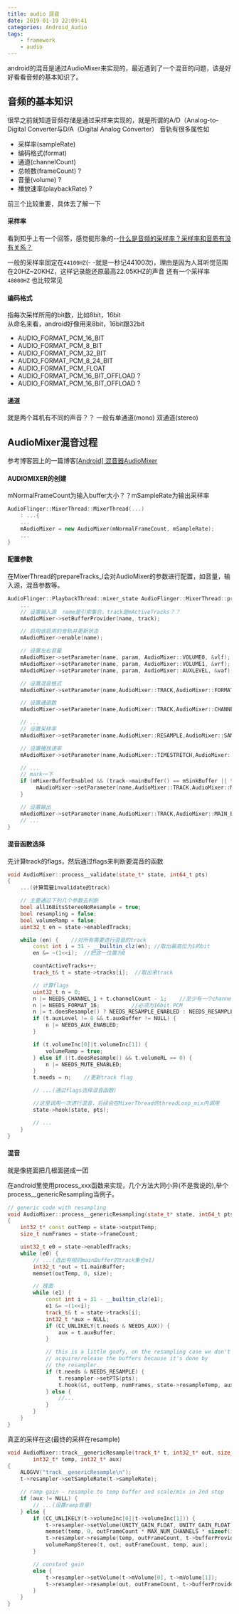 ```yaml
---
title: audio 混音
date: 2019-01-19 22:09:41
categories: Android_Audio
tags: 
    - framework
    - audio
---
```


android的混音是通过AudioMixer来实现的，最近遇到了一个混音的问题，该是好好看看音频的基本知识了。

音频的基本知识
---

很早之前就知道音频存储是通过采样来实现的，就是所谓的A/D（Analog-to-Digital Converter与D/A（Digital Analog Converter）
音轨有很多属性如

*   采样率(sampleRate)
*   编码格式(format)
*   通道(channelCount)
*   总帧数(frameCount) ?
*   音量(volume) ?
*   播放速率(playbackRate) ?

前三个比较重要，具体去了解一下

#### 采样率
看到知乎上有一个回答，感觉挺形象的--[什么是音频的采样率？采样率和音质有没有关系？](http://www.zhihu.com/question/20351692?utm_campaign=rss&utm_medium=rss&utm_source=rss&utm_content=title)

一般的采样率固定在`44100HZ`(- -就是一秒记44100次)，理由是因为人耳听觉范围在20HZ\~20KHZ，这样记录能还原最高22.05KHZ的声音
还有一个采样率 `48000HZ` 也比较常见

#### 编码格式
指每次采样所用的bit数，比如8bit，16bit  
从命名来看，android好像用来8bit，16bit跟32bit

*   AUDIO_FORMAT_PCM_16_BIT
*   AUDIO_FORMAT_PCM_8_BIT
*   AUDIO_FORMAT_PCM_32_BIT
*   AUDIO_FORMAT_PCM_8_24_BIT
*   AUDIO_FORMAT_PCM_FLOAT
*   AUDIO_FORMAT_PCM_16_BIT_OFFLOAD ?
*   AUDIO_FORMAT_PCM_16_BIT_OFFLOAD ?

#### 通道
就是两个耳机有不同的声音？？
一般有单通道(mono) 双通道(stereo)

AudioMixer混音过程
---
参考博客园上的一篇博客[[Android] 混音器AudioMixer](http://www.tuicool.com/articles/2mqUjav)

#### AUDIOMIXER的创建
mNormalFrameCount为输入buffer大小？？mSampleRate为输出采样率
```cpp
AudioFlinger::MixerThread::MixerThread(...)
    : ...{
    ...
    mAudioMixer = new AudioMixer(mNormalFrameCount, mSampleRate);
    ...
}
```

#### 配置参数
在MixerThread的prepareTracks_l会对AudioMixer的参数进行配置，如音量，输入源，混音参数等。
```cpp
AudioFlinger::PlaybackThread::mixer_state AudioFlinger::MixerThread::prepareTracks_l(...){
    ...
    // 设置输入源  name是引索集合，track是mActiveTracks？？
    mAudioMixer->setBufferProvider(name, track);

    // 启用该启用的音轨并更新状态
    mAudioMixer->enable(name);

    // 设置左右音量
    mAudioMixer->setParameter(name, param, AudioMixer::VOLUME0, &vlf);
    mAudioMixer->setParameter(name, param, AudioMixer::VOLUME1, &vrf);
    mAudioMixer->setParameter(name, param, AudioMixer::AUXLEVEL, &vaf);

    // 设置混音格式
    mAudioMixer->setParameter(name,AudioMixer::TRACK,AudioMixer::FORMAT, (void *)track->format());

    // 设置通道数
    mAudioMixer->setParameter(name,AudioMixer::TRACK,AudioMixer::CHANNEL_MASK, (void *)(uintptr_t)track->channelMask());

    // ...
    // 设置采样率
    mAudioMixer->setParameter(name,AudioMixer::RESAMPLE,AudioMixer::SAMPLE_RATE,(void *)(uintptr_t)reqSampleRate);

    // 设置播放速率  
    mAudioMixer->setParameter(name,AudioMixer::TIMESTRETCH,AudioMixer::PLAYBACK_RATE,&playbackRate);

    // ... 
    // mark一下
    if (mMixerBufferEnabled && (track->mainBuffer() == mSinkBuffer || track->mainBuffer() == mMixerBuffer)) {
         mAudioMixer->setParameter(name,AudioMixer::TRACK,AudioMixer::MIXER_FORMAT, (void *)mMixerBufferFormat);
    }

    // 设置输出
    mAudioMixer->setParameter(name,AudioMixer::TRACK,AudioMixer::MAIN_BUFFER, (void *)mMixerBuffer);
    // ...
}
```

#### 混音函数选择
先计算track的flags，然后通过flags来判断要混音的函数
```cpp
void AudioMixer::process__validate(state_t* state, int64_t pts)
{
    ...(计算需要invalidate的track)

    // 主要通过下列几个参数去判断
    bool all16BitsStereoNoResample = true;
    bool resampling = false;
    bool volumeRamp = false;
    uint32_t en = state->enabledTracks;

    while (en) {    //对所有需要进行混音的track
        const int i = 31 - __builtin_clz(en); //取出最高位为1的bit
        en &= ~(1<<i);  //把这一位置为0

        countActiveTracks++;
        track_t& t = state->tracks[i];  //取出来track

        // 计算flags
        uint32_t n = 0;
        n |= NEEDS_CHANNEL_1 + t.channelCount - 1;    //至少有一个channel需要混音
        n |= NEEDS_FORMAT_16;          //必须为16bit PCM
        n |= t.doesResample() ? NEEDS_RESAMPLE_ENABLED : NEEDS_RESAMPLE_DISABLED; //是否需要重采样
        if (t.auxLevel != 0 && t.auxBuffer != NULL) {
            n |= NEEDS_AUX_ENABLED;
        }

        if (t.volumeInc[0]|t.volumeInc[1]) {
            volumeRamp = true;
        } else if (!t.doesResample() && t.volumeRL == 0) {
            n |= NEEDS_MUTE_ENABLED;
        }
        t.needs = n;    //更新track flag

        // ...(通过flags选择混音函数)

        //这里调用一次进行混音，后续会在MixerThread的threadLoop_mix内调用
        state->hook(state, pts);  

        // ...
    }
}
```
#### 混音
就是像搓面把几根面搓成一团

在android里使用process_xxx函数来实现，几个方法大同小异(不是我说的),举个process__genericResampling当例子。
```cpp
// generic code with resampling
void AudioMixer::process__genericResampling(state_t* state, int64_t pts)
{
    int32_t* const outTemp = state->outputTemp;
    size_t numFrames = state->frameCount;

    uint32_t e0 = state->enabledTracks;
    while (e0) {
        // ...(选出有相同mainBuffer的track集合e1)
        int32_t *out = t1.mainBuffer;
        memset(outTemp, 0, size);

        // 搓面
        while (e1) {
            const int i = 31 - __builtin_clz(e1);
            e1 &= ~(1<<i);
            track_t& t = state->tracks[i];
            int32_t *aux = NULL;
            if (CC_UNLIKELY(t.needs & NEEDS_AUX)) {
                aux = t.auxBuffer;
            }

            // this is a little goofy, on the resampling case we don't
            // acquire/release the buffers because it's done by
            // the resampler.
            if (t.needs & NEEDS_RESAMPLE) {
                t.resampler->setPTS(pts);
                t.hook(&t, outTemp, numFrames, state->resampleTemp, aux);
            } else {
                //...
            }
        }
    }
}
```

真正的采样在这(最终的采样在resample)
```cpp
void AudioMixer::track__genericResample(track_t* t, int32_t* out, size_t outFrameCount,
        int32_t* temp, int32_t* aux)
{
    ALOGVV("track__genericResample\n");
    t->resampler->setSampleRate(t->sampleRate);

    // ramp gain - resample to temp buffer and scale/mix in 2nd step
    if (aux != NULL) {
        // ...(设置ramp音量)
    } else {
        if (CC_UNLIKELY(t->volumeInc[0]|t->volumeInc[1])) {
            t->resampler->setVolume(UNITY_GAIN_FLOAT, UNITY_GAIN_FLOAT);
            memset(temp, 0, outFrameCount * MAX_NUM_CHANNELS * sizeof(int32_t));
            t->resampler->resample(temp, outFrameCount, t->bufferProvider);
            volumeRampStereo(t, out, outFrameCount, temp, aux);
        }

        // constant gain
        else {
            t->resampler->setVolume(t->mVolume[0], t->mVolume[1]);
            t->resampler->resample(out, outFrameCount, t->bufferProvider);
        }
    }
}
```